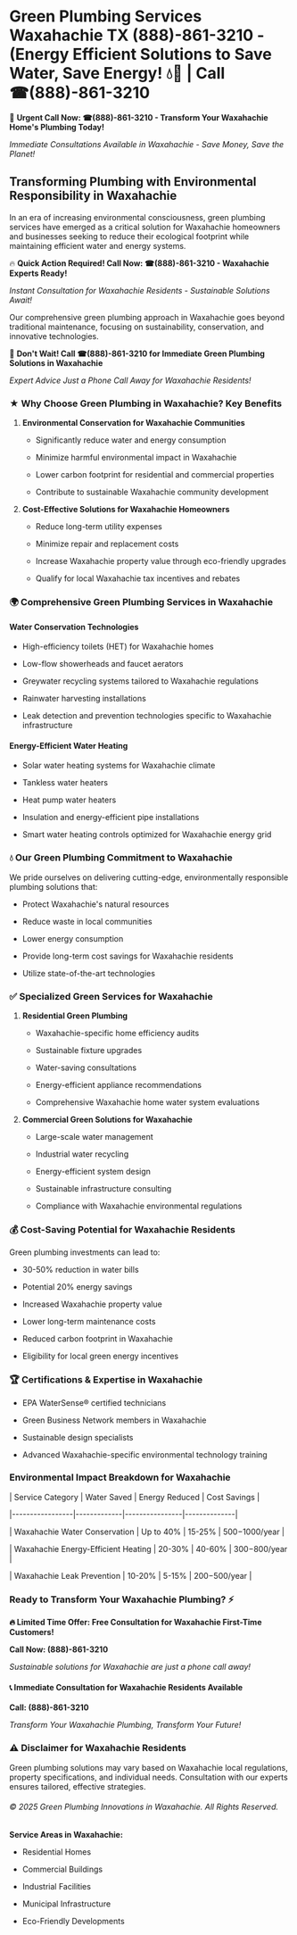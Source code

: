 # Green Plumbing Services Waxahachie TX (888)-861-3210 - (Energy Efficient Solutions to Save Water, Save Energy! 💧🌿 | Call ☎(888)-861-3210

🚨 **Urgent Call Now: ☎(888)-861-3210 - Transform Your Waxahachie Home's Plumbing Today!**
*Immediate Consultations Available in Waxahachie - Save Money, Save the Planet!*

## Transforming Plumbing with Environmental Responsibility in Waxahachie

In an era of increasing environmental consciousness, green plumbing services have emerged as a critical solution for Waxahachie homeowners and businesses seeking to reduce their ecological footprint while maintaining efficient water and energy systems. 

🔥 **Quick Action Required! Call Now: ☎(888)-861-3210 - Waxahachie Experts Ready!**
*Instant Consultation for Waxahachie Residents - Sustainable Solutions Await!*

Our comprehensive green plumbing approach in Waxahachie goes beyond traditional maintenance, focusing on sustainability, conservation, and innovative technologies.

🚨 **Don't Wait! Call ☎(888)-861-3210 for Immediate Green Plumbing Solutions in Waxahachie**
*Expert Advice Just a Phone Call Away for Waxahachie Residents!*

### ★ Why Choose Green Plumbing in Waxahachie? Key Benefits

1. **Environmental Conservation for Waxahachie Communities** 
   - Significantly reduce water and energy consumption
   - Minimize harmful environmental impact in Waxahachie
   - Lower carbon footprint for residential and commercial properties
   - Contribute to sustainable Waxahachie community development

2. **Cost-Effective Solutions for Waxahachie Homeowners** 
   - Reduce long-term utility expenses
   - Minimize repair and replacement costs
   - Increase Waxahachie property value through eco-friendly upgrades
   - Qualify for local Waxahachie tax incentives and rebates

### 🌍 Comprehensive Green Plumbing Services in Waxahachie

#### Water Conservation Technologies
- High-efficiency toilets (HET) for Waxahachie homes
- Low-flow showerheads and faucet aerators
- Greywater recycling systems tailored to Waxahachie regulations
- Rainwater harvesting installations
- Leak detection and prevention technologies specific to Waxahachie infrastructure

#### Energy-Efficient Water Heating
- Solar water heating systems for Waxahachie climate
- Tankless water heaters
- Heat pump water heaters
- Insulation and energy-efficient pipe installations
- Smart water heating controls optimized for Waxahachie energy grid

### 💧 Our Green Plumbing Commitment to Waxahachie

We pride ourselves on delivering cutting-edge, environmentally responsible plumbing solutions that:
- Protect Waxahachie's natural resources
- Reduce waste in local communities
- Lower energy consumption
- Provide long-term cost savings for Waxahachie residents
- Utilize state-of-the-art technologies

### ✅ Specialized Green Services for Waxahachie

1. **Residential Green Plumbing**
   - Waxahachie-specific home efficiency audits
   - Sustainable fixture upgrades
   - Water-saving consultations
   - Energy-efficient appliance recommendations
   - Comprehensive Waxahachie home water system evaluations

2. **Commercial Green Solutions for Waxahachie**
   - Large-scale water management
   - Industrial water recycling
   - Energy-efficient system design
   - Sustainable infrastructure consulting
   - Compliance with Waxahachie environmental regulations

### 💰 Cost-Saving Potential for Waxahachie Residents

Green plumbing investments can lead to:
- 30-50% reduction in water bills
- Potential 20% energy savings
- Increased Waxahachie property value
- Lower long-term maintenance costs
- Reduced carbon footprint in Waxahachie
- Eligibility for local green energy incentives

### 🏆 Certifications & Expertise in Waxahachie

- EPA WaterSense® certified technicians
- Green Business Network members in Waxahachie
- Sustainable design specialists
- Advanced Waxahachie-specific environmental technology training

### Environmental Impact Breakdown for Waxahachie

| Service Category | Water Saved | Energy Reduced | Cost Savings |
|-----------------|-------------|----------------|--------------|
| Waxahachie Water Conservation | Up to 40% | 15-25% | $500-$1000/year |
| Waxahachie Energy-Efficient Heating | 20-30% | 40-60% | $300-$800/year |
| Waxahachie Leak Prevention | 10-20% | 5-15% | $200-$500/year |

### Ready to Transform Your Waxahachie Plumbing? ⚡

**🔥 Limited Time Offer: Free Consultation for Waxahachie First-Time Customers!**

**Call Now: (888)-861-3210**
*Sustainable solutions for Waxahachie are just a phone call away!*

#### 📞 Immediate Consultation for Waxahachie Residents Available

**Call: (888)-861-3210**
*Transform Your Waxahachie Plumbing, Transform Your Future!*

### ⚠️ Disclaimer for Waxahachie Residents

Green plumbing solutions may vary based on Waxahachie local regulations, property specifications, and individual needs. Consultation with our experts ensures tailored, effective strategies.

###### © 2025 Green Plumbing Innovations in Waxahachie. All Rights Reserved.

**Service Areas in Waxahachie:** 
- Residential Homes
- Commercial Buildings
- Industrial Facilities
- Municipal Infrastructure
- Eco-Friendly Developments